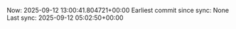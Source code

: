 Now: 2025-09-12 13:00:41.804721+00:00 Earliest commit since sync: None Last sync: 2025-09-12 05:02:50+00:00
